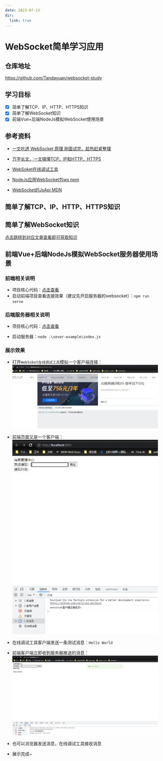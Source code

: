 ```yaml
---
date: 2023-07-13
dir:
  link: true
---
```

# WebSocket简单学习应用

## 仓库地址
https://github.com/Tandayuan/websocket-study

## 学习目标

- [x] 简单了解TCP、IP、HTTP、HTTPS知识
- [x] 简单了解WebSocket知识
- [x] 前端Vue+后端NodeJs模拟WebSocket使用场景

## 参考资料

+ [一文吃透 WebSocket 原理 刚面试完，趁热赶紧整理](https://juejin.cn/post/7020964728386093093#heading-3)

+ [万字长文，一文搞懂TCP、IP和HTTP、HTTPS](https://zhuanlan.zhihu.com/p/128000072)

+ [WebSoket在线调试工具](http://devtest.run/websocket.html)
+ [NodeJs应用WebSocket包ws npm](https://www.npmjs.com/package/ws)
+ [WebSocket的JsApi MDN](https://developer.mozilla.org/zh-CN/docs/Web/API/WebSocket)

## 简单了解TCP、IP、HTTP、HTTPS知识

## 简单了解WebSocket知识

<a href="#参考资料">点击跳转到对应文章查看即可获取知识</a>

## 前端Vue+后端NodeJs模拟WebSocket服务器使用场景

### 前端相关说明

+ 项目核心代码：[点击查看](./client-example/src/components/xiaoxi.vue)
+ 启动前端项目查看连接效果（建议先开启服务器的websocket）：`npm run serve`

### 后端服务器相关说明

+ 项目核心代码：[点击查看](./sever-example/index.js)

+ 启动服务器：`node .\sever-example\index.js`

### 展示效果

+ 打开`WebSoket在线调试工具`模拟一个客户端连接：![image-20230713115831015](images/Readme/image-20230713115831015.png)

+ 前端页面又是一个客户端：![image-20230713115850376](images/Readme/image-20230713115850376.png)

+ 在线调试工具客户端发送一条测试消息：`Hello World`
+ 前端客户端立即收到服务器推送的消息：![image-20230713115952180](images/Readme/image-20230713115952180.png)

+ 也可以浏览器发送消息，在线调试工具接收消息
+ 展示完成~